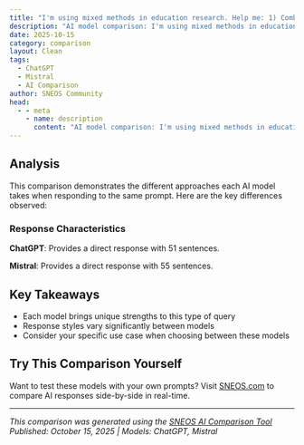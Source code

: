 ```yaml
---
title: "I'm using mixed methods in education research. Help me: 1) Combine achievement data or test scores (quant) with student/teacher experiences (qual)"
description: "AI model comparison: I'm using mixed methods in education research. Help me: 1) Combine achievement data or test scores (..."
date: 2025-10-15
category: comparison
layout: Clean
tags:
  - ChatGPT
  - Mistral
  - AI Comparison
author: SNEOS Community
head:
  - - meta
    - name: description
      content: "AI model comparison: I'm using mixed methods in education research. Help me: 1) Combine achievement data or test scores (quant) with student/..."
---
```


<ChatComparison
  title="I'm using mixed methods in education research. Help me: 1) Combine achievement data or test scores (quant) with student/teacher experiences (qual)"
  prompt="I'm using mixed methods in education research. Help me: 1) Combine achievement data or test scores (quant) with student/teacher experiences (qual)"
  :responses='{"ChatGPT": "Combining quantitative achievement data or test scores with qualitative student and teacher experiences in education research can be a powerful mixed methods approach. Here are some steps and strategies to effectively integrate these two types of data:\n\n### 1. **Define Your Research Questions**\n\nStart by clearly defining your research questions that involve both quantitative and qualitative aspects. For instance:\n- How do student test scores correlate with their self-reported experiences in the classroom?\n- What aspects of teacher experiences influence student achievement based on their test scores?\n\n### 2. **Design Your Study**\n\n**A. Quantitative Component:**\n   - Collect achievement data (test scores) from standardized assessments or periodic evaluations.\n   - Ensure to gather demographic information that might help in analyzing results (e.g., socioeconomic status, ethnicity, etc.).\n\n**B. Qualitative Component:**\n   - Conduct interviews or focus groups with students and teachers. Consider structured or semi-structured formats to allow for in-depth exploration of their experiences and perceptions.\n   - Use open-ended surveys to collect written qualitative data on their thoughts about the learning environment, teaching effectiveness, or motivational factors.\n\n### 3. **Data Collection Techniques**\n\n- **Quantitative Data Collection:**\n    - Use school records to gather test scores.\n    - Administer standardized tests to ensure reliability and validity of data.\n\n- **Qualitative Data Collection:**\n    - Conduct interviews or focus groups with students and teachers.\n    - Observe classroom interactions to gather insights on the learning environment.\n    - Use reflective journals or diaries from students/teachers as a source of qualitative data.\n\n### 4. **Data Analysis Approach**\n\n**A. Analyze Quantitative Data:**\n   - Use statistical methods to analyze test scores. Techniques may include descriptive statistics, correlation analysis, or regression analysis, depending on your specific questions.\n   - Identify trends or patterns in achievement data based on demographics or interventions.\n\n**B. Analyze Qualitative Data:**\n   - Use thematic coding to identify common themes in interviews or focus group discussions.\n   - Consider using software like NVivo or Atlas.ti for qualitative data analysis to help in organizing and categorizing the data.\n\n### 5. **Integration of Data**\n\n- **Triangulation:** Examine areas where quantitative data and qualitative findings converge or diverge. Triangulation will enrich your understanding of the data and provide more comprehensive insights.\n- **Cross-Referencing:** Identify how qualitative themes relate to quantitative findings. For example, if a particular teaching strategy correlates with improved test scores, explore student/teacher narratives around that strategy.\n  \n   Example Approach:\n   - If students report feeling more engaged, check if their test scores show improvement over the same period.\n   - If teachers describe the need for more training, cross-examine how the absence of training aligns with student performance data.\n\n### 6. **Interpretation and Reporting**\n\n- Write a narrative that ties together your quantitative and qualitative findings. It\u2019s important to show how they inform each other.\n- Consider visual representations (e.g., graphs, charts) alongside qualitative narratives to present a holistic view.\n- Discuss implications for practice, policy, or further research based on integrated findings.\n\n### 7. **Validation of Findings**\n\n- Ensure validity by seeking feedback from peers, conducting member checks with participants, or using audit trails to confirm findings.\n- Consider integrating expert reviews of both quantitative and qualitative analyses to strengthen the research credibility.\n\n### Conclusion\n\nUsing mixed methods in this way allows you to gain a more thorough understanding of the educational landscape. The combination of hard data and rich personal insights can provide comprehensive conclusions and suggest practical interventions. Be prepared to adapt your methods as you progress and remain flexible to findings that may lead you in new directions.", "Mistral": "Combining quantitative achievement data or test scores with qualitative student and teacher experiences in a mixed methods education research study can provide a richer, more comprehensive understanding of educational phenomena. Here\u2019s a step-by-step guide to help you integrate these two types of data:\n\n### 1. Define Your Research Questions\nClearly articulate your research questions to ensure they are aligned with both quantitative and qualitative data. For example:\n- **Quantitative:** How do test scores vary across different teaching methods?\n- **Qualitative:** What are the experiences of students and teachers with different teaching methods?\n\n### 2. Design Your Study\nChoose a mixed methods design that fits your research questions. Common designs include:\n- **Convergent Parallel Design:** Collect and analyze quantitative and qualitative data simultaneously and then merge the results.\n- **Explanatory Sequential Design:** Collect and analyze quantitative data first, followed by qualitative data to explain the quantitative results.\n- **Exploratory Sequential Design:** Collect and analyze qualitative data first, followed by quantitative data to test or generalize the qualitative findings.\n\n### 3. Collect Data\n#### Quantitative Data\n- **Achievement Data/Test Scores:** Gather standardized test scores, grades, or other quantitative measures of student achievement.\n- **Surveys:** Use structured surveys to collect quantitative data on student and teacher perceptions.\n\n#### Qualitative Data\n- **Interviews:** Conduct semi-structured or unstructured interviews with students and teachers to gather in-depth experiences.\n- **Focus Groups:** Organize focus groups to discuss experiences and perceptions.\n- **Observations:** Conduct classroom observations to gather data on teaching methods and student engagement.\n- **Document Analysis:** Analyze documents such as lesson plans, student work, and teacher reflections.\n\n### 4. Analyze Data\n#### Quantitative Analysis\n- **Descriptive Statistics:** Summarize test scores using means, medians, standard deviations, etc.\n- **Inferential Statistics:** Use statistical tests (e.g., t-tests, ANOVA) to compare test scores across different groups or conditions.\n- **Regression Analysis:** Examine relationships between test scores and other variables (e.g., teaching methods, student demographics).\n\n#### Qualitative Analysis\n- **Thematic Analysis:** Identify, analyze, and report patterns (themes) within the data.\n- **Content Analysis:** Systematically analyze the content of interviews, focus groups, and documents.\n- **Narrative Analysis:** Examine the structure, content, and function of narratives provided by participants.\n\n### 5. Integrate Data\n#### Data Merging\n- **Side-by-Side Comparison:** Present quantitative and qualitative findings side by side to identify convergences and divergences.\n- **Data Transformation:** Convert qualitative data into quantitative data (e.g., coding themes and counting their frequency) or vice versa (e.g., using quantitative data to inform qualitative analysis).\n- **Data Connection:** Use qualitative data to explain quantitative findings or use quantitative data to generalize qualitative findings.\n\n#### Data Interpretation\n- **Triangulation:** Compare and contrast findings from both data sets to validate results and enhance credibility.\n- **Complementarity:** Use qualitative data to provide context and depth to quantitative findings, and vice versa.\n- **Expansion:** Use one type of data to expand on the findings of the other, providing a more comprehensive understanding.\n\n### 6. Report Findings\n- **Integrated Reporting:** Present findings in an integrated manner, showing how quantitative and qualitative data complement each other.\n- **Visual Representations:** Use tables, graphs, and charts to illustrate quantitative data, and quotes, narratives, and thematic maps to illustrate qualitative data.\n- **Narrative Synthesis:** Write a cohesive narrative that weaves together quantitative and qualitative findings to tell a complete story.\n\n### 7. Draw Conclusions\n- **Holistic Understanding:** Use the integrated findings to draw conclusions that provide a holistic understanding of the research questions.\n- **Implications:** Discuss the implications of your findings for educational practice, policy, and future research.\n\n### Example\nSuppose you are studying the impact of a new teaching method on student achievement. You might:\n1. **Quantitative Data:** Collect test scores before and after implementing the new method.\n2. **Qualitative Data:** Conduct interviews with students and teachers to understand their experiences with the new method.\n3. **Integration:** Compare test scores to see if there is a significant improvement. Use interview data to explain why or why not the new method was effective, providing context and depth to the quantitative findings.\n\nBy following these steps, you can effectively combine achievement data with student and teacher experiences to gain a deeper understanding of educational outcomes and processes."}' published-date="{DateTime.UtcNow:HH:mm}"
/>

## Analysis

This comparison demonstrates the different approaches each AI model takes when responding to the same prompt. Here are the key differences observed:

### Response Characteristics

**ChatGPT**: Provides a direct response with 51 sentences. 

**Mistral**: Provides a direct response with 55 sentences. 

## Key Takeaways

- Each model brings unique strengths to this type of query
- Response styles vary significantly between models
- Consider your specific use case when choosing between these models

## Try This Comparison Yourself

Want to test these models with your own prompts? Visit [SNEOS.com](https://sneos.com) to compare AI responses side-by-side in real-time.

---

*This comparison was generated using the [SNEOS AI Comparison Tool](https://sneos.com)*
*Published: October 15, 2025 | Models: ChatGPT, Mistral*
